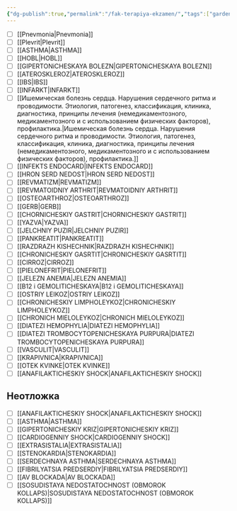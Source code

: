 ```yaml
---
{"dg-publish":true,"permalink":"/fak-terapiya-ekzamen/","tags":["gardenEntry"]}
---
```



- [ ]  [[Pnevmonia\|Pnevmonia]]
- [ ]  [[Plevrit\|Plevrit]]
- [ ]  [[ASTHMA\|ASTHMA]]
- [ ] [[HOBL\|HOBL]]
- [ ] [[GIPERTONiCHESKAYA BOLEZN\|GIPERTONiCHESKAYA BOLEZN]]
- [ ] [[ATEROSKLEROZ\|ATEROSKLEROZ]]
- [ ] [[IBS\|IBS]]
- [ ] [[INFARKT\|INFARKT]]
- [ ] [[Ишемическая болезнь сердца. Нарушения сердечного ритма и проводимости. Этиология, патогенез, классификация, клиника, диагностика, принципы лечения (немедикаментозного, медикаментозного и с использованием физических факторов), профилактика.\|Ишемическая болезнь сердца. Нарушения сердечного ритма и проводимости. Этиология, патогенез, классификация, клиника, диагностика, принципы лечения (немедикаментозного, медикаментозного и с использованием физических факторов), профилактика.]]
- [ ] [[INFEKTS ENDOCARD\|INFEKTS ENDOCARD]]
- [ ] [[HRON SERD NEDOST\|HRON SERD NEDOST]]
- [ ] [[REVMATIZM\|REVMATIZM]]
- [ ] [[REVMATOIDNIY ARTHRIT\|REVMATOIDNIY ARTHRIT]]
- [ ] [[OSTEOARTHROZ\|OSTEOARTHROZ]]
- [ ] [[GERB\|GERB]]
- [ ] [[CHORNICHESKIY GASTRIT\|CHORNICHESKIY GASTRIT]]
- [ ] [[YAZVA\|YAZVA]]
- [ ] [[JELCHNIY PUZIR\|JELCHNIY PUZIR]]
- [ ] [[PANKREATIT\|PANKREATIT]]
- [ ] [[RAZDRAZH KISHECHNIK\|RAZDRAZH KISHECHNIK]]
- [ ] [[CHRONICHESKIY GASRTIT\|CHRONICHESKIY GASRTIT]]
- [ ] [[CIRROZ\|CIRROZ]]
- [ ] [[PIELONEFRIT\|PIELONEFRIT]]
- [ ] [[JELEZN ANEMIA\|JELEZN ANEMIA]]
- [ ] [[B12 i GEMOLITICHESKAYA\|B12 i GEMOLITICHESKAYA]]
- [ ] [[OSTRIY LEIKOZ\|OSTRIY LEIKOZ]]
- [ ] [[CHRONICHESKIY LIMPHOLEYKOZ\|CHRONICHESKIY LIMPHOLEYKOZ]]
- [ ] [[CHRONICH MIELOLEYKOZ\|CHRONICH MIELOLEYKOZ]]
- [ ] [[DIATEZI HEMOPHYLIA\|DIATEZI HEMOPHYLIA]]
- [ ] [[DIATEZI TROMBOCYTOPENICHESKAYA PURPURA\|DIATEZI TROMBOCYTOPENICHESKAYA PURPURA]]
- [ ] [[VASCULIT\|VASCULIT]]
- [ ] [[KRAPIVNICA\|KRAPIVNICA]]
- [ ]  [[OTEK KVINKE\|OTEK KVINKE]]
- [ ] [[ANAFILAKTICHESKIY SHOCK\|ANAFILAKTICHESKIY SHOCK]]

## Неотложка

- [ ] [[ANAFILAKTICHESKIY SHOCK\|ANAFILAKTICHESKIY SHOCK]]
- [ ] [[ASTHMA\|ASTHMA]]
- [ ] [[GIPERTONICHESKIY KRIZ\|GIPERTONICHESKIY KRIZ]]
- [ ] [[CARDIOGENNIY SHOCK\|CARDIOGENNIY SHOCK]]
- [ ] [[EXTRASISTALIA\|EXTRASISTALIA]]
- [ ] [[STENOKARDIA\|STENOKARDIA]]
- [ ] [[SERDECHNAYA ASTHMA\|SERDECHNAYA ASTHMA]]
- [ ] [[FIBRILYATSIA PREDSERDIY\|FIBRILYATSIA PREDSERDIY]]
- [ ] [[AV BLOCKADA\|AV BLOCKADA]]
- [ ] [[SOSUDISTAYA NEDOSTATOCHNOST (OBMOROK KOLLAPS)\|SOSUDISTAYA NEDOSTATOCHNOST (OBMOROK KOLLAPS)]]
